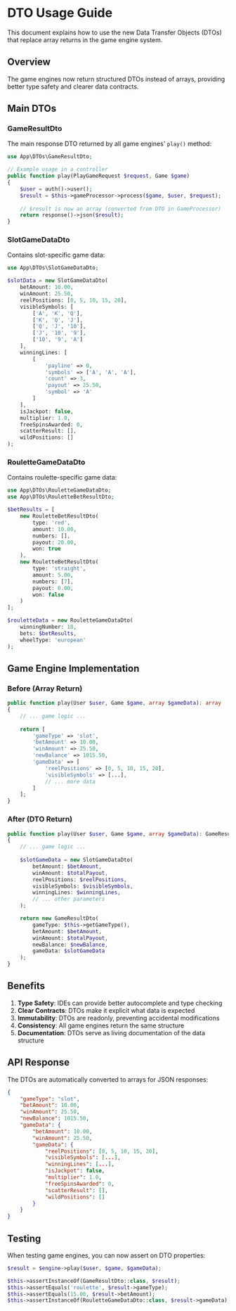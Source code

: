 # DTO Usage Guide

This document explains how to use the new Data Transfer Objects (DTOs) that replace array returns in the game engine system.

## Overview

The game engines now return structured DTOs instead of arrays, providing better type safety and clearer data contracts.

## Main DTOs

### GameResultDto

The main response DTO returned by all game engines' `play()` method:

```php
use App\DTOs\GameResultDto;

// Example usage in a controller
public function play(PlayGameRequest $request, Game $game)
{
    $user = auth()->user();
    $result = $this->gameProcessor->process($game, $user, $request);
    
    // $result is now an array (converted from DTO in GameProcessor)
    return response()->json($result);
}
```

### SlotGameDataDto

Contains slot-specific game data:

```php
use App\DTOs\SlotGameDataDto;

$slotData = new SlotGameDataDto(
    betAmount: 10.00,
    winAmount: 25.50,
    reelPositions: [0, 5, 10, 15, 20],
    visibleSymbols: [
        ['A', 'K', 'Q'],
        ['K', 'Q', 'J'],
        ['Q', 'J', '10'],
        ['J', '10', '9'],
        ['10', '9', 'A']
    ],
    winningLines: [
        [
            'payline' => 0,
            'symbols' => ['A', 'A', 'A'],
            'count' => 3,
            'payout' => 25.50,
            'symbol' => 'A'
        ]
    ],
    isJackpot: false,
    multiplier: 1.0,
    freeSpinsAwarded: 0,
    scatterResult: [],
    wildPositions: []
);
```

### RouletteGameDataDto

Contains roulette-specific game data:

```php
use App\DTOs\RouletteGameDataDto;
use App\DTOs\RouletteBetResultDto;

$betResults = [
    new RouletteBetResultDto(
        type: 'red',
        amount: 10.00,
        numbers: [],
        payout: 20.00,
        won: true
    ),
    new RouletteBetResultDto(
        type: 'straight',
        amount: 5.00,
        numbers: [7],
        payout: 0.00,
        won: false
    )
];

$rouletteData = new RouletteGameDataDto(
    winningNumber: 18,
    bets: $betResults,
    wheelType: 'european'
);
```

## Game Engine Implementation

### Before (Array Return)
```php
public function play(User $user, Game $game, array $gameData): array
{
    // ... game logic ...
    
    return [
        'gameType' => 'slot',
        'betAmount' => 10.00,
        'winAmount' => 25.50,
        'newBalance' => 1015.50,
        'gameData' => [
            'reelPositions' => [0, 5, 10, 15, 20],
            'visibleSymbols' => [...],
            // ... more data
        ]
    ];
}
```

### After (DTO Return)
```php
public function play(User $user, Game $game, array $gameData): GameResultDto
{
    // ... game logic ...
    
    $slotGameData = new SlotGameDataDto(
        betAmount: $betAmount,
        winAmount: $totalPayout,
        reelPositions: $reelPositions,
        visibleSymbols: $visibleSymbols,
        winningLines: $winningLines,
        // ... other parameters
    );

    return new GameResultDto(
        gameType: $this->getGameType(),
        betAmount: $betAmount,
        winAmount: $totalPayout,
        newBalance: $newBalance,
        gameData: $slotGameData
    );
}
```

## Benefits

1. **Type Safety**: IDEs can provide better autocomplete and type checking
2. **Clear Contracts**: DTOs make it explicit what data is expected
3. **Immutability**: DTOs are readonly, preventing accidental modifications
4. **Consistency**: All game engines return the same structure
5. **Documentation**: DTOs serve as living documentation of the data structure

## API Response

The DTOs are automatically converted to arrays for JSON responses:

```json
{
    "gameType": "slot",
    "betAmount": 10.00,
    "winAmount": 25.50,
    "newBalance": 1015.50,
    "gameData": {
        "betAmount": 10.00,
        "winAmount": 25.50,
        "gameData": {
            "reelPositions": [0, 5, 10, 15, 20],
            "visibleSymbols": [...],
            "winningLines": [...],
            "isJackpot": false,
            "multiplier": 1.0,
            "freeSpinsAwarded": 0,
            "scatterResult": [],
            "wildPositions": []
        }
    }
}
```

## Testing

When testing game engines, you can now assert on DTO properties:

```php
$result = $engine->play($user, $game, $gameData);

$this->assertInstanceOf(GameResultDto::class, $result);
$this->assertEquals('roulette', $result->gameType);
$this->assertEquals(15.00, $result->betAmount);
$this->assertInstanceOf(RouletteGameDataDto::class, $result->gameData);
```
